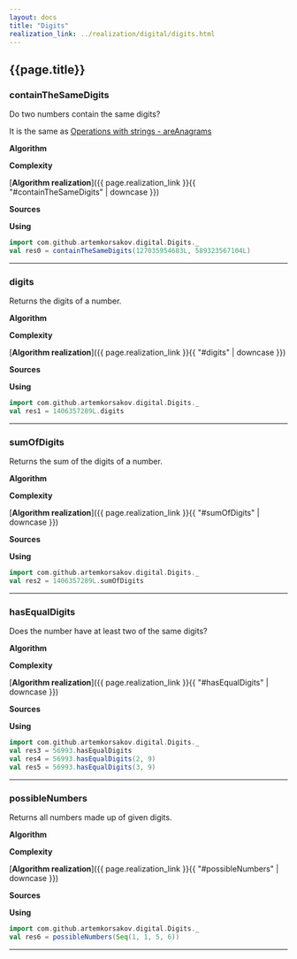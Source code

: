 ```yaml
---
layout: docs
title: "Digits"
realization_link: ../realization/digital/digits.html
---
```


## {{page.title}}

### containTheSameDigits
Do two numbers contain the same digits?

It is the same as [Operations with strings - areAnagrams](../str/string_algorithms#areanagrams)

**Algorithm**

**Complexity**
     
[**Algorithm realization**]({{ page.realization_link }}{{ "#containTheSameDigits" | downcase }})

**Sources** 

**Using**
```scala mdoc
import com.github.artemkorsakov.digital.Digits._
val res0 = containTheSameDigits(127035954683L, 589323567104L)
```

---

### digits
Returns the digits of a number.

**Algorithm**

**Complexity**
     
[**Algorithm realization**]({{ page.realization_link }}{{ "#digits" | downcase }})

**Sources** 

**Using**
```scala mdoc
import com.github.artemkorsakov.digital.Digits._
val res1 = 1406357289L.digits
```

---

### sumOfDigits
Returns the sum of the digits of a number.

**Algorithm**

**Complexity**
     
[**Algorithm realization**]({{ page.realization_link }}{{ "#sumOfDigits" | downcase }})

**Sources** 

**Using**
```scala mdoc
import com.github.artemkorsakov.digital.Digits._
val res2 = 1406357289L.sumOfDigits
```

---

### hasEqualDigits
Does the number have at least two of the same digits?

**Algorithm**

**Complexity**
     
[**Algorithm realization**]({{ page.realization_link }}{{ "#hasEqualDigits" | downcase }})

**Sources** 

**Using**
```scala mdoc
import com.github.artemkorsakov.digital.Digits._
val res3 = 56993.hasEqualDigits
val res4 = 56993.hasEqualDigits(2, 9)
val res5 = 56993.hasEqualDigits(3, 9)
```

---

### possibleNumbers
Returns all numbers made up of given digits.

**Algorithm**

**Complexity**
     
[**Algorithm realization**]({{ page.realization_link }}{{ "#possibleNumbers" | downcase }})

**Sources** 

**Using**
```scala mdoc
import com.github.artemkorsakov.digital.Digits._
val res6 = possibleNumbers(Seq(1, 1, 5, 6))
```

---
